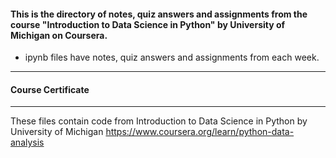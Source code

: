 #### This is the directory of notes, quiz answers and assignments from the course "Introduction to Data Science in Python" by University of Michigan on Coursera. ####



* ipynb files have notes, quiz answers and assignments from each week.

------------------------------------------------------------

#### Course Certificate ####

------------------------------------------------------------

These files contain code from
Introduction to Data Science in Python by University of Michigan
https://www.coursera.org/learn/python-data-analysis



